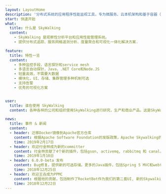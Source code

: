 ```yaml
---
layout: LayoutHome
description: '分布式系统的应用程序性能监视工具，专为微服务、云本机架构和基于容器（Docker、K8s、Mesos）架构而设计。'
start: 快速开始
what:
  title: 什么是 SkyWalking
  content:
    - SkyWalking 是观察性分析平台和应用性能管理系统。
    - 提供分布式追踪、服务网格遥测分析、度量聚合和可视化一体化解决方案.

feature:
  title: 特性一览
  content:
    - 多种监控手段，语言探针和service mesh
    - 多语言自动探针，Java，.NET Core和Node.JS
    - 轻量高效，不需要大数据
    - 模块化，UI、存储、集群管理多种机制可选
    - 支持告警
    - 优秀的可视化方案


user:
  title: 谁在使用 SkyWalking
  content: 各种各样的公司和组织使用SkyWalking进行研究，生产和商业产品。这是SkyWalking 的用户墙

news:
  title: 事件 & 新闻
  content:
  - header: 迁移Docker镜像到Apache官方仓库
    content: 根据Apache Software Foundation的发版政策，Apache Skywalking的所有docker镜像将会从skywalking迁移到apache中。
    time: 2019年2月17日
  - header: 欢迎付金林成为新的committer
    content: 付金林贡献了4个新的插件，包括gson, activemq, rabbitmq 和 canal，使得SkyWalking支持所有的主流开源MQ。同时提供了部分文档和BUG修复。SkyWalking PPMC基于这些贡献，接纳他成为新的committer。
    time: 2019年1月10日
  - header: 6.0.0-beta 发布
    content: Bug修复。提供新的可选存储。更多的Java插件，包括Spring 5 MVC和webflux。
    time: 2018年12月25日
  - header: 欢迎王垚成为PPMC
    content: 根据他的贡献，包括制作了RocketBot作为我们的第二套UI, 新的Skywalking官网和下一版本中非常酷的链路追踪页面.他已被接纳为SkyWalking PPMC。欢迎。
    time: 2018年12月22日
---
```

